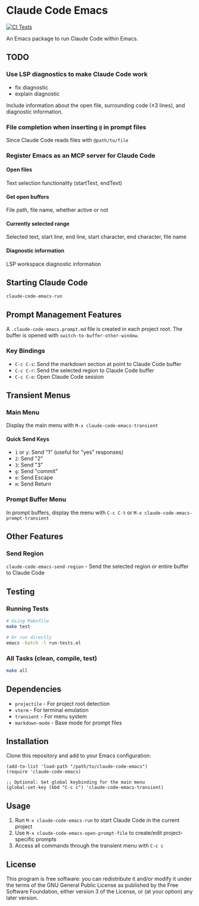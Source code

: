 # Claude Code Emacs

[![CI Tests](https://github.com/yuya373/claude-code-emacs/actions/workflows/test.yml/badge.svg)](https://github.com/yuya373/claude-code-emacs/actions/workflows/test.yml)

An Emacs package to run Claude Code within Emacs.

## TODO
### Use LSP diagnostics to make Claude Code work
- fix diagnostic
- explain diagnostic

Include information about the open file, surrounding code (±3 lines), and diagnostic information.

### File completion when inserting `@` in prompt files
Since Claude Code reads files with `@path/to/file`

### Register Emacs as an MCP server for Claude Code
#### Open files
Text selection functionality (startText, endText)
#### Get open buffers
File path, file name, whether active or not
#### Currently selected range
Selected text, start line, end line, start character, end character, file name
#### Diagnostic information
LSP workspace diagnostic information

## Starting Claude Code
`claude-code-emacs-run`

## Prompt Management Features
A `.claude-code-emacs.prompt.md` file is created in each project root.
The buffer is opened with `switch-to-buffer-other-window`.

### Key Bindings
- `C-c C-s`: Send the markdown section at point to Claude Code buffer
- `C-c C-r`: Send the selected region to Claude Code buffer
- `C-c C-o`: Open Claude Code session

## Transient Menus
### Main Menu
Display the main menu with `M-x claude-code-emacs-transient`

#### Quick Send Keys
- `1` or `y`: Send "1" (useful for "yes" responses)
- `2`: Send "2"
- `3`: Send "3"
- `g`: Send "commit"
- `e`: Send Escape
- `m`: Send Return

### Prompt Buffer Menu
In prompt buffers, display the menu with `C-c C-t` or `M-x claude-code-emacs-prompt-transient`

## Other Features
### Send Region
`claude-code-emacs-send-region` - Send the selected region or entire buffer to Claude Code

## Testing
### Running Tests
```bash
# Using Makefile
make test

# Or run directly
emacs -batch -l run-tests.el
```

### All Tasks (clean, compile, test)
```bash
make all
```

## Dependencies
- `projectile` - For project root detection
- `vterm` - For terminal emulation
- `transient` - For menu system
- `markdown-mode` - Base mode for prompt files

## Installation
Clone this repository and add to your Emacs configuration:

```elisp
(add-to-list 'load-path "/path/to/claude-code-emacs")
(require 'claude-code-emacs)

;; Optional: Set global keybinding for the main menu
(global-set-key (kbd "C-c c") 'claude-code-emacs-transient)
```

## Usage
1. Run `M-x claude-code-emacs-run` to start Claude Code in the current project
2. Use `M-x claude-code-emacs-open-prompt-file` to create/edit project-specific prompts
3. Access all commands through the transient menu with `C-c c`

## License
This program is free software: you can redistribute it and/or modify
it under the terms of the GNU General Public License as published by
the Free Software Foundation, either version 3 of the License, or
(at your option) any later version.
